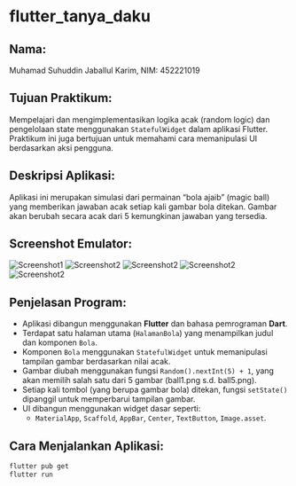 # flutter_tanya_daku

## Nama:
Muhamad Suhuddin Jaballul Karim, NIM: 452221019

## Tujuan Praktikum:
Mempelajari dan mengimplementasikan logika acak (random logic) dan pengelolaan state menggunakan `StatefulWidget` dalam aplikasi Flutter. Praktikum ini juga bertujuan untuk memahami cara memanipulasi UI berdasarkan aksi pengguna.

## Deskripsi Aplikasi:
Aplikasi ini merupakan simulasi dari permainan “bola ajaib” (magic ball) yang memberikan jawaban acak setiap kali gambar bola ditekan. Gambar akan berubah secara acak dari 5 kemungkinan jawaban yang tersedia.

## Screenshot Emulator:
![Screenshot1](images/ask_again_latter.png)
![Screenshot2](images/i_have_no_idea.png)
![Screenshot2](images/the_answer_is_yes.png)
![Screenshot2](images/yes.png)
![Screenshot2](images/no.png)

## Penjelasan Program:
- Aplikasi dibangun menggunakan **Flutter** dan bahasa pemrograman **Dart**.
- Terdapat satu halaman utama (`HalamanBola`) yang menampilkan judul dan komponen `Bola`.
- Komponen `Bola` menggunakan `StatefulWidget` untuk memanipulasi tampilan gambar berdasarkan nilai acak.
- Gambar diubah menggunakan fungsi `Random().nextInt(5) + 1`, yang akan memilih salah satu dari 5 gambar (ball1.png s.d. ball5.png).
- Setiap kali tombol (yang berupa gambar bola) ditekan, fungsi `setState()` dipanggil untuk memperbarui tampilan gambar.
- UI dibangun menggunakan widget dasar seperti:
  - `MaterialApp`, `Scaffold`, `AppBar`, `Center`, `TextButton`, `Image.asset`.

## Cara Menjalankan Aplikasi:
```bash
flutter pub get
flutter run